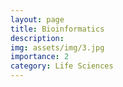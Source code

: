 ```yaml
---
layout: page
title: Bioinformatics
description:
img: assets/img/3.jpg
importance: 2
category: Life Sciences
---
```


